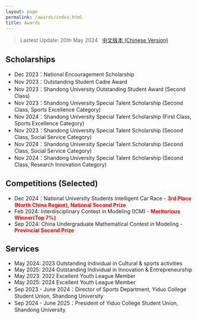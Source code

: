 ```yaml
---
layout: page
permalink: /awards/index.html
title: Awards
---
```


> Lastest Update: 20th May 2024 &nbsp; [中文版本 (Chinese Version)](https://fenzefeng.github.io/file/awards-zh/)

## Scholarships

- Dec 2023：National Encouragement Scholarship
- Nov 2023：Outstanding Student Cadre Award
- Nov 2023：Shandong University Outstanding Student Award (Second Class)
- Nov 2023：Shandong University Special Talent Scholarship (Second Class, Sports Excellence Category)
- Nov 2024：Shandong University Special Talent Scholarship (First Class, Sports Excellence Category)
- Nov 2023：Shandong University Special Talent Scholarship (Second Class, Social Service Category)
- Nov 2024：Shandong University Special Talent Scholarship (Second Class, Social Service Category)
- Nov 2024：Shandong University Special Talent Scholarship (Second Class, Research Innovation Category)


## Competitions (Selected)

- Dec 2024：National University Students Intelligent Car Race - **<font color='red'>3rd Place (North China Region), National Second Prize</font>**
- Feb 2024: Interdisciplinary Contest in Modeling (ICM) - **<font color='red'>Meritorious Winner(Top 7%)</font>**
- Sep 2024: China Undergraduate Mathematical Contest in Modeling - **<font color='red'>Provincial Second Prize</font>**


## Services

- May 2024: 2023 Outstanding Individual in Cultural & sports activities
- May 2025: 2024 Outstanding Individual in Innovation & Entrepreneurship
- May 2023: 2022 Excellent Youth League Member
- May 2025: 2024 Excellent Youth League Member
- Sep 2023 - June 2024：Director of Sports Department, Yiduo College Student Union, Shandong University
- Sep 2024 - June 2025：President of Yiduo College Student Union, Shandong University
